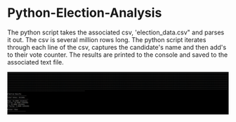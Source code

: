 # Python-Election-Analysis

The python script takes the associated csv, 'election_data.csv" and parses it out. 
The csv is several million rows long. The python script iterates through each line of the csv, captures the candidate's name and then add's to their vote counter. The results are printed to the console and saved to the associated text file. 


![Alt text](images/image.PNG?raw=true "Optional Title")

